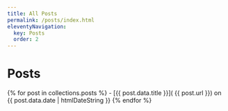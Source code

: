 ```yaml
---
title: All Posts
permalink: /posts/index.html
eleventyNavigation:
  key: Posts
  order: 2
---
```


# Posts

{% for post in collections.posts %}
    - [{{ post.data.title }}]( {{ post.url }}) on {{ post.data.date | htmlDateString }}
{% endfor %}